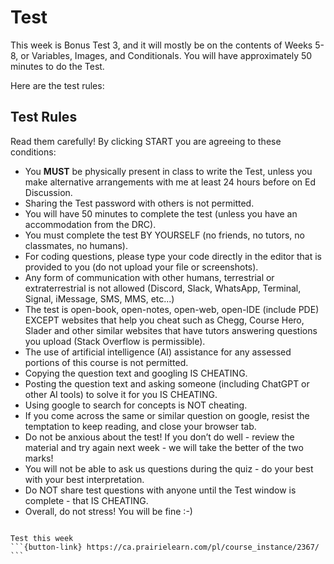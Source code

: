# Test

This week is Bonus Test 3, and it will mostly be on the contents of Weeks 5-8, or Variables, Images, and Conditionals.
You will have approximately 50 minutes to do the Test.

Here are the test rules:

## Test Rules

Read them carefully! By clicking START you are agreeing to these conditions:

- You **MUST** be physically present in class to write the Test, unless you make alternative arrangements with me at least 24 hours before on Ed Discussion.
- Sharing the Test password with others is not permitted.
- You will have 50 minutes to complete the test (unless you have an accommodation from the DRC).
- You must complete the test BY YOURSELF (no friends, no tutors, no classmates, no humans).
- For coding questions, please type your code directly in the editor that is provided to you (do not upload your file or screenshots).
- Any form of communication with other humans, terrestrial or extraterrestrial is not allowed (Discord, Slack, WhatsApp, Terminal, Signal, iMessage, SMS, MMS, etc...)
- The test is open-book, open-notes, open-web, open-IDE (include PDE) EXCEPT websites that help you cheat such as Chegg, Course Hero, Slader and other similar websites that have tutors answering questions you upload (Stack Overflow is permissible).
- The use of artificial intelligence (AI) assistance for any assessed portions of this course is not permitted.
- Copying the question text and googling IS CHEATING.
- Posting the question text and asking someone (including ChatGPT or other AI tools) to solve it for you IS CHEATING.
- Using google to search for concepts is NOT cheating.
- If you come across the same or similar question on google, resist the temptation to keep reading, and close your browser tab.
- Do not be anxious about the test! If you don’t do well - review the material and try again next week - we will take the better of the two marks!
- You will not be able to ask us questions during the quiz - do your best with your best interpretation.
- Do NOT share test questions with anyone until the Test window is complete - that IS CHEATING.
- Overall, do not stress! You will be fine :-)

````{card} 

Test this week
```{button-link} https://ca.prairielearn.com/pl/course_instance/2367/
```
````